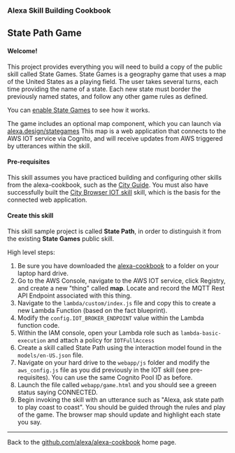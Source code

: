 
### Alexa Skill Building Cookbook
## State Path Game<a id="title"></a>


#### Welcome! <a id="intro"></a>

This project provides everything you will need to build a copy of the public skill called State Games.
State Games is a geography game that uses a map of the United States as a playing field. The user takes several turns, each time providing the name of a state.  Each new state must border the previously named states, and follow any other game rules as defined.

You can [enable State Games](https://www.amazon.com/Robert-McCauley-State-Games/dp/B0738WZNB1/ref=sr_1_2?s=digital-skills&ie=UTF8&qid=1511774116&sr=1-2&keywords=state+games) to see how it works.

The game includes an optional map component, which you can launch via [alexa.design/stategames](https://alexa.design/stategames)
This map is a web application that connects to the AWS IOT service via Cognito,
and will receive updates from AWS triggered by utterances within the skill.


#### Pre-requisites
This skill assumes you have practiced building and configuring other skills from the alexa-cookbook,
such as the [City Guide](https://alexa.design/labs-local).
You must also have successfully built the [City Browser IOT skill](https://alexa.design/labs-iot) skill, which is the basis for the connected web application.


#### Create this skill
This skill sample project is called **State Path**, in order to distinguish it from the existing **State Games** public skill.


High level steps:
1. Be sure you have downloaded the [alexa-cookbook](https://github.com/alexa/alexa-cookbook) to a folder on your laptop hard drive.
1. Go to the AWS Console, navigate to the AWS IOT service, click Registry, and create a new "thing" called **map**.  Locate and record the MQTT Rest API Endpoint associated with this thing.
1. Navigate to the ```lambda/custom/index.js``` file and copy this to create a new Lambda Function (based on the fact blueprint).
1. Modify the ```config.IOT_BROKER_ENDPOINT``` value within the Lambda function code.
1. Within the IAM console, open your Lambda role such as ```lambda-basic-execution``` and attach a policy for ```IOTFullAccess```
1. Create a skill called State Path using the interaction model found in the ```models/en-US.json``` file.
1. Navigate on your hard drive to the ```webapp/js``` folder and modify the ```aws_config.js``` file as you did previously in the IOT skill (see pre-requisites).  You can use the same Cognito Pool ID as before.
1. Launch the file called ```webapp/game.html``` and you should see a greeen status saying CONNECTED.
1. Begin invoking the skill with an utterance such as "Alexa, ask state path to play coast to coast".  You should be guided through the rules and play of the game.  The browser map should update and highlight each state you say.


<hr />

Back to the [github.com/alexa/alexa-cookbook](https://github.com/alexa/alexa-cookbook) home page.

